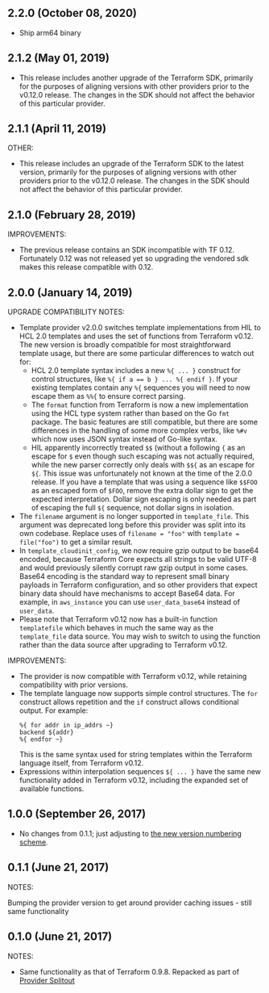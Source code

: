 ## 2.2.0 (October 08, 2020)

* Ship arm64 binary

## 2.1.2 (May 01, 2019)

* This release includes another upgrade of the Terraform SDK, primarily for the purposes of aligning versions with other providers prior to the v0.12.0 release. The changes in the SDK should not affect the behavior of this particular provider.

## 2.1.1 (April 11, 2019)

OTHER:

* This release includes an upgrade of the Terraform SDK to the latest version, primarily for the purposes of aligning versions with other providers prior to the v0.12.0 release. The changes in the SDK should not affect the behavior of this particular provider.

## 2.1.0 (February 28, 2019)

IMPROVEMENTS:

* The previous release contains an SDK incompatible with TF 0.12. Fortunately 0.12 was not released yet so upgrading the vendored sdk makes this release compatible with 0.12.

## 2.0.0 (January 14, 2019)

UPGRADE COMPATIBILITY NOTES:

* Template provider v2.0.0 switches template implementations from HIL to HCL 2.0 templates and uses the set of functions from Terraform v0.12. The new version is broadly compatible for most straightforward template usage, but there are some particular differences to watch out for:
  * HCL 2.0 template syntax includes a new `%{ ... }` construct for control structures, like `%{ if a == b } ... %{ endif }`. If your existing templates contain any `%{` sequences you will need to now escape them as `%%{` to ensure correct parsing.
  * The `format` function from Terraform is now a new implementation using the HCL type system rather than based on the Go `fmt` package. The basic features are still compatible, but there are some differences in the handling of some more complex verbs, like `%#v` which now uses JSON syntax instead of Go-like syntax.
  * HIL apparently incorrectly treated `$$` (without a following `{` as an escape for `$` even though such escaping was not actually required, while the new parser correctly only deals with `$${` as an escape for `${`. This issue was unfortunately not known at the time of the 2.0.0 release. If you have a template that was using a sequence like `$$FOO` as an escaped form of `$FOO`, remove the extra dollar sign to get the expected interpretation. Dollar sign escaping is only needed as part of escaping the full `${` sequence, not dollar signs in isolation.
* The `filename` argument is no longer supported in `template_file`. This argument was deprecated long before this provider was split into its own codebase. Replace uses of `filename = "foo"` with `template = file("foo")` to get a similar result.
* In `template_cloudinit_config`, we now require gzip output to be base64 encoded, because Terraform Core expects all strings to be valid UTF-8 and would previously silently corrupt raw gzip output in some cases. Base64 encoding is the standard way to represent small binary payloads in Terraform configuration, and so other providers that expect binary data should have mechanisms to accept Base64 data. For example, in `aws_instance` you can use `user_data_base64` instead of `user_data`.
* Please note that Terraform v0.12 now has a built-in function `templatefile` which behaves in much the same way as the `template_file` data source. You may wish to switch to using the function rather than the data source after upgrading to Terraform v0.12.

IMPROVEMENTS:

* The provider is now compatible with Terraform v0.12, while retaining compatibility with prior versions.
* The template language now supports simple control structures. The `for` construct allows repetition and the `if` construct allows conditional output. For example:
  ```
  %{ for addr in ip_addrs ~}
  backend ${addr}
  %{ endfor ~}
  ```
  This is the same syntax used for string templates within the Terraform language itself, from Terraform v0.12.
* Expressions within interpolation sequences `${ ... }` have the same new functionality added in Terraform v0.12, including the expanded set of available functions.

## 1.0.0 (September 26, 2017)

* No changes from 0.1.1; just adjusting to [the new version numbering scheme](https://www.hashicorp.com/blog/hashicorp-terraform-provider-versioning/).

## 0.1.1 (June 21, 2017)

NOTES:

Bumping the provider version to get around provider caching issues - still same functionality

## 0.1.0 (June 21, 2017)

NOTES:

* Same functionality as that of Terraform 0.9.8. Repacked as part of [Provider Splitout](https://www.hashicorp.com/blog/upcoming-provider-changes-in-terraform-0-10/)

